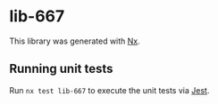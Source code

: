 # lib-667

This library was generated with [Nx](https://nx.dev).

## Running unit tests

Run `nx test lib-667` to execute the unit tests via [Jest](https://jestjs.io).
